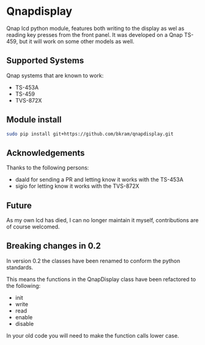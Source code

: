 # Qnapdisplay

Qnap lcd python module, features both writing to the display as wel as reading key presses from the front panel. It was
developed on a Qnap TS-459, but it will work on some other models as well.

## Supported Systems

Qnap systems that are known to work:

- TS-453A
- TS-459
- TVS-872X

## Module install

```bash
sudo pip install git+https://github.com/bkram/qnapdisplay.git
```

## Acknowledgements

Thanks to the following persons:

- daald for sending a PR and letting know it works with the TS-453A
- sigio for letting know it works with the TVS-872X

## Future

As my own lcd has died, I can no longer maintain it myself, contributions are of course welcomed.

## Breaking changes in 0.2

In version 0.2 the classes have been renamed to conform the python standards.

This means the functions in the QnapDisplay class have been refactored to the following:

- init
- write
- read
- enable
- disable

In your old code you will need to make the function calls lower case.
